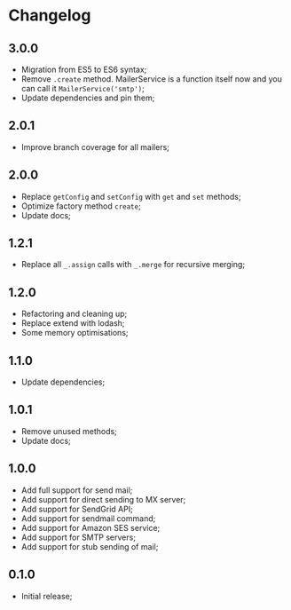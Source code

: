 # Changelog

## 3.0.0

- Migration from ES5 to ES6 syntax;
- Remove `.create` method. MailerService is a function itself now and you can call it `MailerService('smtp')`;
- Update dependencies and pin them;

## 2.0.1

- Improve branch coverage for all mailers;

## 2.0.0

- Replace `getConfig` and `setConfig` with `get` and `set` methods;
- Optimize factory method `create`;
- Update docs;

## 1.2.1

- Replace all `_.assign` calls with `_.merge` for recursive merging;

## 1.2.0

- Refactoring and cleaning up;
- Replace extend with lodash;
- Some memory optimisations;

## 1.1.0

- Update dependencies;

## 1.0.1

- Remove unused methods;
- Update docs;

## 1.0.0

- Add full support for send mail;
- Add support for direct sending to MX server;
- Add support for SendGrid API;
- Add support for sendmail command;
- Add support for Amazon SES service;
- Add support for SMTP servers;
- Add support for stub sending of mail;

## 0.1.0

- Initial release;
